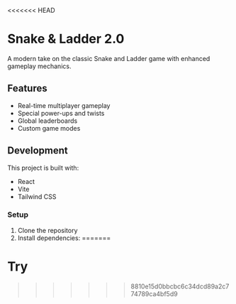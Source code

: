 <<<<<<< HEAD
# Snake & Ladder 2.0

A modern take on the classic Snake and Ladder game with enhanced gameplay mechanics.

## Features

- Real-time multiplayer gameplay
- Special power-ups and twists
- Global leaderboards
- Custom game modes

## Development

This project is built with:
- React
- Vite
- Tailwind CSS

### Setup

1. Clone the repository
2. Install dependencies:
=======
# Try
>>>>>>> 8810e15d0bbcbc6c34dcd89a2c774789ca4bf5d9
